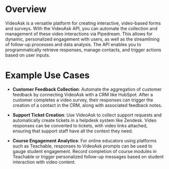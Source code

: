 # Overview

VideoAsk is a versatile platform for creating interactive, video-based forms and surveys. With the VideoAsk API, you can automate the collection and management of these video interactions via Pipedream. This allows for dynamic, personalized engagement with users, as well as the streamlining of follow-up processes and data analysis. The API enables you to programmatically retrieve responses, manage contacts, and trigger actions based on user inputs.

# Example Use Cases

- **Customer Feedback Collection**: Automate the aggregation of customer feedback by connecting VideoAsk with a CRM like HubSpot. After a customer completes a video survey, their responses can trigger the creation of a contact in the CRM, along with associated feedback notes.

- **Support Ticket Creation**: Use VideoAsk to collect support requests and automatically create tickets in a helpdesk system like Zendesk. Video responses can be converted to tickets, with video links attached, ensuring that support staff have all the context they need.

- **Course Engagement Analytics**: For online educators using platforms such as Teachable, responses to VideoAsk prompts can be used to gauge student engagement. Record completion of course modules in Teachable or trigger personalized follow-up messages based on student interaction with video content.
